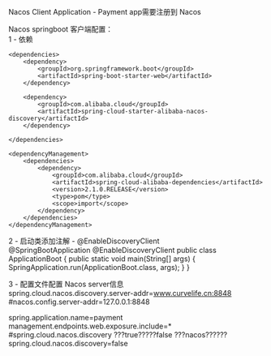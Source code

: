 Nacos Client Application - Payment app需要注册到 Nacos  

Nacos springboot 客户端配置：  
1 - 依赖  

    <dependencies>
        <dependency>
            <groupId>org.springframework.boot</groupId>
            <artifactId>spring-boot-starter-web</artifactId>
        </dependency>

        <dependency>
            <groupId>com.alibaba.cloud</groupId>
            <artifactId>spring-cloud-starter-alibaba-nacos-discovery</artifactId>
        </dependency>

    </dependencies>

    <dependencyManagement>
        <dependencies>
            <dependency>
                <groupId>com.alibaba.cloud</groupId>
                <artifactId>spring-cloud-alibaba-dependencies</artifactId>
                <version>2.1.0.RELEASE</version>
                <type>pom</type>
                <scope>import</scope>
            </dependency>
        </dependencies>
    </dependencyManagement>
    
2 - 启动类添加注解 - @EnableDiscoveryClient  
@SpringBootApplication
@EnableDiscoveryClient
public class ApplicationBoot {
    public static void main(String[] args) {
        SpringApplication.run(ApplicationBoot.class, args);
    }
}

3 - 配置文件配置 Nacos server信息  
spring.cloud.nacos.discovery.server-addr=www.curvelife.cn:8848
#nacos.config.server-addr=127.0.0.1:8848

spring.application.name=payment
management.endpoints.web.exposure.include=*
#spring.cloud.nacos.discovery ???true?????false ???nacos??????
spring.cloud.nacos.discovery=false
